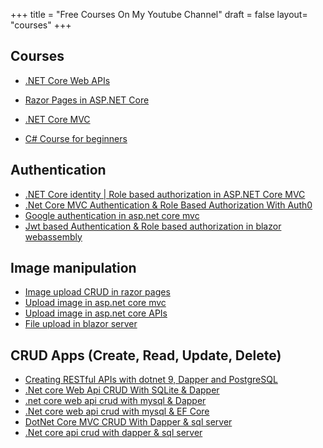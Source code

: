 +++
title = "Free Courses On My Youtube Channel"
draft = false
layout= "courses"
+++

## Courses

- [.NET Core Web APIs](https://youtu.be/0T8CAdx3sFs?si=FTMAsb1o-SlXwzG7)

- [Razor Pages in ASP.NET Core](https://youtu.be/QmoCAjYDYSI?si=HDxifyqRcrhffSIk)

- [.NET Core MVC](https://youtu.be/e2I7EzuCt1g?si=QvDu3SZzMysy4iUx)

- [C# Course for beginners](https://youtube.com/playlist?list=PLP8UhDwXI7f_1lze_yKyG-51rS9WNAgMG&si=hfk5wQM45_FRI1Pd)

## Authentication

- [.NET Core identity | Role based authorization in ASP.NET Core MVC](https://youtu.be/xhCstGA9WVI)
- [.Net Core MVC Authentication & Role Based Authorization With Auth0](https://youtu.be/JxIhMgJKqqQ)
- [Google authentication in asp.net core mvc](https://youtu.be/gq1zNiKWCP4)
- [Jwt based Authentication & Role based authorization in blazor webassembly](https://youtu.be/Y6EbAPiN7gs)

## Image manipulation

- [Image upload CRUD in razor pages](https://youtu.be/i7dQZiiANKA)
- [Upload image in asp.net core mvc](https://youtu.be/tkk_HxtaqsE)
- [Upload image in asp.net core APIs](https://youtu.be/zADLald4nUw)
- [File upload in blazor server](https://youtu.be/ns9-7EffTuU)

## CRUD Apps (Create, Read, Update, Delete)

- [Creating RESTful APIs with dotnet 9, Dapper and PostgreSQL](https://youtu.be/w-cicwms-es)
- [.Net core Web Api CRUD With SQLite & Dapper](https://youtu.be/JDHaeDlNqOI)
- [.net core web api crud with mysql & Dapper](https://youtu.be/iceJBFcWuM4)
- [.Net core web api crud with mysql & EF Core](https://youtu.be/zJ4SZNKLAog)
- [DotNet Core MVC CRUD With Dapper & sql server](https://youtu.be/-JDuV5d05Qc)
- [.Net core api crud with dapper & sql server](https://youtu.be/Y6EbAPiN7gs)
